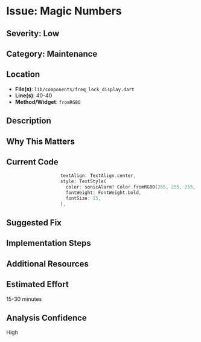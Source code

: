 # Issue: Magic Numbers

## Severity: Low

## Category: Maintenance

## Location
- **File(s)**: `lib/components/freq_lock_display.dart`
- **Line(s)**: 40-40
- **Method/Widget**: `fromRGBO`

## Description


## Why This Matters


## Current Code
```dart
                    textAlign: TextAlign.center,
                    style: TextStyle(
                      color: sonicAlarm? Color.fromRGBO(255, 255, 255, textOpacity) : Colors.white,
                      fontWeight: FontWeight.bold,
                      fontSize: 15,
                    ),
```

## Suggested Fix


## Implementation Steps


## Additional Resources


## Estimated Effort
15-30 minutes

## Analysis Confidence
High
